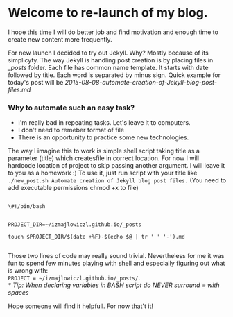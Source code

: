 Welcome to re-launch of my blog. 
===============================
I hope this time I will do better job and find motivation and enough time to create new content more frequently.

For new launch I decided to try out Jekyll. Why? Mostly because of its simplicyty.
The way Jekyll is handling post creation is by placing files in *_posts* folder.
Each file has common name template. It starts with date followed by title. Each word is separated by minus sign.
Quick example for today's post will be *2015-08-08-automate-creation-of-Jekyll-blog-post-files.md*

### Why to automate such an easy task?
* I'm really bad in repeating tasks. Let's leave it to computers.
* I don't need to remeber format of file
* There is an opportunity to practice some new technologies.

The way I imagine this to work is simple shell script taking title as a parameter (title) which createsfile in correct location. 
For now I will hardcode location of project to skip passing another argument. I will leave it to you as a homework :)
To use it, just run script with your title like ```./new_post.sh Automate creation of Jekyll blog post files.```
(You need to add executable permissions chmod +x to file)

<code>
\#!/bin/bash <br /><br />
PROJECT_DIR=~/izmajlowiczl.github.io/_posts <br />
touch $PROJECT_DIR/$(date +%F)-$(echo $@ | tr ' ' '-').md <br />
</code>

Those two lines of code may really sound trivial. Nevertheless for me it was fun to spend few minutes playing with shell and especially figuring out what is wrong with:  
`PROJECT = ~/izmajlowiczl.github.io/_posts/`.<br /><i>* Tip: When declaring variables in BASH script do NEVER surround = with spaces</i>

Hope someone will find it helpfull. For now that't it!
